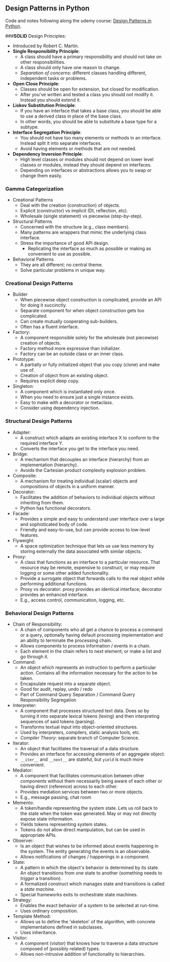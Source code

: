 ## Design Patterns in Python


Code and notes following along the udemy course: 
[Design Patterns in Python](https://www.udemy.com/course/design-patterns-python/). 


###**SOLID** Design Principles:
* Introduced by Robert C. Martin.
* **Single Responsibility Principle**:
    * A class should have a primary responsibility and should not take on other responsibilities. 
    * A class should only have one reason to change. 
    * *Separation of concerns*: different classes handling different, independent tasks or problems. 
* **Open Close Principle**:
    * Classes should be open for extension, but closed for modification. 
    * After you've written and tested a class you should not modify it. Instead you should extend it.
* **Liskov Substitution Principle**:
    * If you have an interface that takes a base class, you should be able to use a derived class 
    in place of the base class.
    * In other words, you should be able to substitute a base type for a subtype.
* **Interface Segregation Principle**:
    * You should not have too many elements or methods in an interface. Instead split it into separate interfaces.
    * Avoid having elements or methods that are not needed. 
* **Dependency Inversion Principle**:
    * High level classes or modules should not depend on lower level classes or modules, instead they 
    should depend on interfaces.
    * Depending on interfaces or abstractions allows you to swap or change them easily. 



### Gamma Categorization
* Creational Patterns
    * Deal with the creation (construction) of objects.
    * Explicit (constructor) vs implicit (DI, reflection, etc).
    * Wholesale (single statement) vs piecewise (step-by-step).
* Structural Patterns
    * Concerned with the structure (e.g., class members).
    * Many patterns are wrappers that mimic the underlying class interface.
    * Stress the importance of good API design.
        * Replicating the interface as much as possible or making as convenient to use as possible.
* Behavioral Patterns
    * They are all different; no central theme.
    * Solve particular problems in unique way.   
    
    
    

### Creational Design Patterns
* Builder
    * When piecewise object construction is complicated, provide an API for doing it succinctly. 
    * Separate component for when object construction gets too complicated.
    * Can create mutually cooperating sub-builders. 
    * Often has a fluent interface. 
* Factory:
    * A component responsible solely for the wholesale (not piecewise) creation of objects.
    * Factory method more expressive than initializer. 
    * Factory can be an outside class or an inner class.
* Prototype:
    * A partially or fully initialized object that you copy (clone) and make use of. 
    * Creation of object from an existing object.
    * Requires explicit deep copy. 
* Singleton:
    * A component which is instantiated only once.
    * When you need to ensure just a single instance exists.
    * Easy to make with a decorator or metaclass.
    * Consider using dependency injection.

### Structural Design Patterns
* Adapter:
    * A construct which adapts an existing interface X to conform to the required interface Y.
    * Converts the interface you get to the interface you need.
* Bridge: 
    * A mechanism that decouples an interface (hierarchy) from an implementation (hierarchy).
    * Avoids the Cartesian product complexity explosion problem.
* Composite:
    * A mechanism for treating individual (scalar) objects and compositions of objects in a uniform manner.
* Decorator:
    * Facilitates the addition of behaviors to individual objects without inheriting from them.
    * Python has functional decorators. 
* Facade:
    * Provides a simple and easy to understand user interface over a large and sophisticated body of code.
    * Friendly and easy-to-use, but can provide access to low-level features.
* Flyweight:
    * A space optimization technique that lets us use less memory by storing externally the 
    data associated with similar objects.
* Proxy:
    * A class that functions as an interface to a particular resource. That resource may be remote, expensive
    to construct, or may require logging or some other added functionality.
    * Provide a surrogate object that forwards calls to the real object while performing additional functions.
    * Proxy vs decorator: proxy provides an identical interface; decorator provides an enhanced interface.
    * E.g., access control, communication, logging, etc. 
    
### Behavioral Design Patterns
* Chain of Responsibility:
    * A chain of components who all get a chance to process a command or a query, optionally 
    having default processing implementation and an ability to terminate the processing chain.
    * Allows components to process information / events in a chain.
    * Each element in the chain refers to next element; or make a list and go through it. 
* Command: 
    * An object which represents an instruction to perform a particular action. 
    Contains all the information necessary for the action to be taken.
    * Encapsulate request into a separate object.
    * Good for audit, replay, undo / redo
    * Part of Command Query Separation / Command Query Responsibility Segregation
* Interpreter:
    * A component that processes structured text data. Does so by turning it into separate 
    lexical tokens (lexing) and then interpreting sequences of said tokens (parsing).
    * Transforms textual input into object-oriented structures. 
    * Used by interpreters, compilers, static analysis tools, etc.
    * *Compiler Theory*: separate branch of Computer Science.
* Iterator:
    * An object that facilitates the traversal of a data structure.
    * Provides an interface for accessing elements of an aggregate object.
    * `__iter__` and `__next__` are stateful, but `yield` is much more convenient.
* Mediator:
    * A component that facilitates communication between other components without them necessarily being 
    aware of each other or having direct (reference) across to each other.
    * Provides mediation services between two or more objects. 
    * E.g., message passing, chat room
* Memento:
    * A token/handle representing the system state. Lets us roll back to the state 
    when the token was generated. May or may not directly expose state information.
    * Yields tokens representing system states.
    * Tokens do not allow direct manipulation, but can be used in appropriate APIs.
* Observer:
    * Is an object that wishes to be informed about events happening in the system.
    The entity generating the events is an observable.
    * Allows notifications of changes / happenings in a component.
* State:  
    * A pattern in which the object's behavior is determined by its state. An object transitions from one 
    state to another (something needs to *trigger* a transition). 
    * A formalized construct which manages state and transitions is called a *state machine*.
    * Special frameworks exits to orchestrate state machines. 
* Strategy:
    * Enables the exact behavior of a system to be selected at run-time. 
    * Uses ordinary composition.
* Template Method:
    * Allows us to define the 'skeleton' of the algorithm, with concrete implementations 
    defined in subclasses. 
    * Uses inheritance.
* Visitor:
    * A component (visitor) that knows how to traverse a data structure composed of (possibly related) types.
    * Allows non-intrusive addition of functionality to hierarchies.